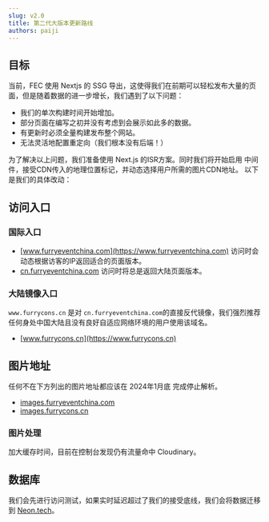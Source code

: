 ```yaml
---
slug: v2.0
title: 第二代大版本更新路线
authors: paiji
---
```

## 目标
当前，FEC 使用 Nextjs 的 SSG 导出，这使得我们在前期可以轻松发布大量的页面，但是随着数据的进一步增长，我们遇到了以下问题：
 * 我们的单次构建时间开始增加。
 * 部分页面在编写之初并没有考虑到会展示如此多的数据。
 * 有更新时必须全量构建发布整个网站。
 * 无法灵活地配置重定向（我们根本没有后端！）

为了解决以上问题，我们准备使用 Next.js 的ISR方案。同时我们将开始启用 中间件，接受CDN传入的地理位置标记，并动态选择用户所需的图片CDN地址。
以下是我们的具体改动：

## 访问入口
### 国际入口

- [www.furryeventchina.com](https://www.furryeventchina.com) 访问时会动态根据访客的IP返回适合的页面版本。
- [cn.furryeventchina.com](https://cn.furryeventchina.com) 访问时将总是返回大陆页面版本。

### 大陆镜像入口
`www.furrycons.cn` 是对 `cn.furryeventchina.com`的直接反代镜像，我们强烈推荐任何身处中国大陆且没有良好自适应网络环境的用户使用该域名。

- [www.furrycons.cn](https://www.furrycons.cn)

## 图片地址
任何不在下方列出的图片地址都应该在 2024年1月底 完成停止解析。

- [images.furryeventchina.com](https://images.furryeventchina.com)
- [images.furrycons.cn](https://images.furrycons.cn)

### 图片处理
加大缓存时间，目前在控制台发现仍有流量命中 Cloudinary。

## 数据库
我们会先进行访问测试，如果实时延迟超过了我们的接受底线，我们会将数据迁移到 [Neon.tech](https://neon.tech/)。